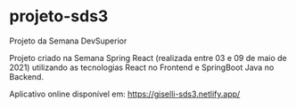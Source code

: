 # projeto-sds3
Projeto da Semana DevSuperior

Projeto criado na Semana Spring React (realizada entre 03 e 09 de maio de 2021) utilizando as tecnologias React no Frontend e SpringBoot Java no Backend.

Aplicativo online disponível em: <https://giselli-sds3.netlify.app/>
